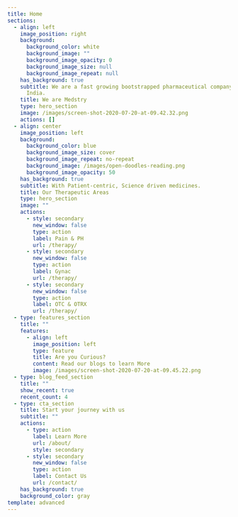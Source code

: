 ```yaml
---
title: Home
sections:
  - align: left
    image_position: right
    background:
      background_color: white
      background_image: ""
      background_image_opacity: 0
      background_image_size: null
      background_image_repeat: null
    has_background: true
    subtitle: We are a fast growing bootstrapped pharmaceutical company based out of
      India.
    title: We are Medstry
    type: hero_section
    image: /images/screen-shot-2020-07-20-at-09.42.32.png
    actions: []
  - align: center
    image_position: left
    background:
      background_color: blue
      background_image_size: cover
      background_image_repeat: no-repeat
      background_image: /images/open-doodles-reading.png
      background_image_opacity: 50
    has_background: true
    subtitle: With Patient-centric, Science driven medicines.
    title: Our Therapeutic Areas
    type: hero_section
    image: ""
    actions:
      - style: secondary
        new_window: false
        type: action
        label: Pain & PH
        url: /therapy/
      - style: secondary
        new_window: false
        type: action
        label: Gynac
        url: /therapy/
      - style: secondary
        new_window: false
        type: action
        label: OTC & OTRX
        url: /therapy/
  - type: features_section
    title: ""
    features:
      - align: left
        image_position: left
        type: feature
        title: Are you Curious?
        content: Read our blogs to learn More
        image: /images/screen-shot-2020-07-20-at-09.45.22.png
  - type: blog_feed_section
    title: ""
    show_recent: true
    recent_count: 4
  - type: cta_section
    title: Start your journey with us
    subtitle: ""
    actions:
      - type: action
        label: Learn More
        url: /about/
        style: secondary
      - style: secondary
        new_window: false
        type: action
        label: Contact Us
        url: /contact/
    has_background: true
    background_color: gray
template: advanced
---
```

